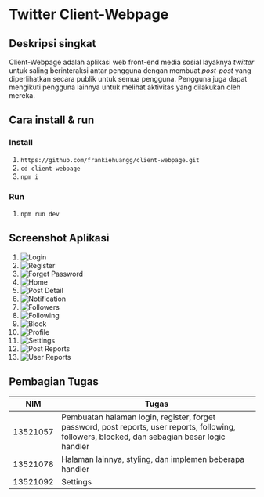 # Twitter Client-Webpage
## Deskripsi singkat
Client-Webpage adalah aplikasi web front-end media sosial layaknya _twitter_ untuk saling berinteraksi antar pengguna dengan membuat _post-post_ yang diperlihatkan secara publik untuk semua pengguna. Pengguna juga dapat mengikuti pengguna lainnya untuk melihat aktivitas yang dilakukan oleh mereka.

## Cara install & run

### Install
1. `https://github.com/frankiehuangg/client-webpage.git`
2. `cd client-webpage`
3. `npm i`

### Run
1. `npm run dev`

## Screenshot Aplikasi
1. ![Login](doc/login.png)
2. ![Register](doc/register.png)
3. ![Forget Password](doc/forgetpassword.png)
4. ![Home](doc/home.png)
5. ![Post Detail](doc/postdetail.png)
6. ![Notification](doc/notification.png)
7. ![Followers](doc/followers.png)
8. ![Following](doc/Following.png)
9. ![Block](doc/block.png)
10. ![Profile](doc/profile.png)
11. ![Settings](doc/settings.png)
12. ![Post Reports](doc/postreports.png)
13. ![User Reports](doc/userreports.png)

## Pembagian Tugas

| NIM | Tugas |
|---|---|
| 13521057 | Pembuatan halaman login, register, forget password, post reports, user reports, following, followers, blocked, dan sebagian besar logic handler |
| 13521078 | Halaman lainnya, styling, dan implemen beberapa handler |
| 13521092 | Settings |
